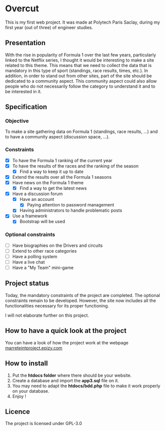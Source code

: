 # Overcut
This is my first web project. It was made at Polytech Paris Saclay, during my first year (out of three) of engineer studies.

## Presentation
With the rise in popularity of Formula 1 over the last few years, particularly linked to the Netflix series, I thought it would be interesting to make a site related to this theme. This means that we need to collect the data that is mandatory in this type of sport (standings, race results, times, etc.). In addition, in order to stand out from other sites, part of the site should be dedicated to a community aspect. This community aspect could also allow people who do not necessarily follow the category to understand it and to be interested in it.

## Specification
### Objective
To make a site gathering data on Formula 1 (standings, race results, ...) and to have a community aspect (discussion space, ...).

### Constraints
- [x] To have the Formula 1 ranking of the current year
- [x] To have the results of the races and the ranking of the season
  - [x] Find a way to keep it up to date
- [x] Extend the results over all the Formula 1 seasons
- [x] Have news on the Formula 1 theme
  - [x] Find a way to get the latest news
- [x] Have a discussion forum 
  - [x] Have an account 
    - [x] Paying attention to password management
  - [x] Having administrators to handle problematic posts
- [x] Use a framework 
  - [x] Bootstrap will be used

### Optional constraints
- [ ] Have biographies on the Drivers and circuits
- [ ] Extend to other race categories
- [ ] Have a polling system
- [ ] Have a live chat
- [ ] Have a "My Team" mini-game

## Project status
Today, the mandatory constraints of the project are completed. The optional constraints remain to be developed. However, the site now includes all the functionalities necessary for its proper functioning.

I will not elaborate further on this project.

## How to have a quick look at the project
You can have a look of how the project work at the webpage [marreteintproject.epizy.com](https://marreteintproject.epizy.com/)

## How to install
1. Put the **htdocs folder** where there should be your website.
2. Create a database and import the **app3.sql** file on it.
3. You may need to adapt the **htdocs/bdd.php** file to make it work properly on your database.
4. Enjoy !

## Licence
The project is licensed under GPL-3.0 
